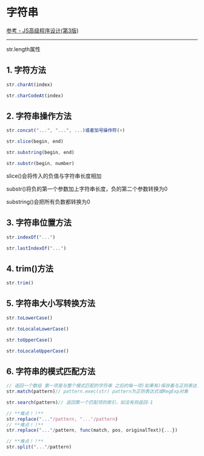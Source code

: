 # 字符串

[参考 - JS高级程序设计(第3版)]()

---

str.length属性

## 1. 字符方法

```javascript
str.charAt(index)

str.charCodeAt(index)
```

## 2. 字符串操作方法

```javascript
str.concat("...", "...", ...)或者加号操作符(+)

str.slice(begin, end)

str.substring(begin, end)

str.substr(begin, number)
``` 
slice()会将传入的负值与字符串长度相加

substr()将负的第一个参数加上字符串长度，负的第二个参数转换为0

substring()会把所有负数都转换为0

## 3. 字符串位置方法

```javascript
str.indexOf("...")

str.lastIndexOf("...")
```

## 4. trim()方法

```javascript
str.trim()
```

## 5. 字符串大小写转换方法

```javascript
str.toLowerCase()

str.toLocaleLowerCase()

str.toUpperCase()

str.toLocaleUpperCase()
```

## 6. 字符串的模式匹配方法

```javascript
// 返回一个数组 第一项是与整个模式匹配的字符串 之后的每一项(如果有)保存着与正则表达式中的捕获组匹配的字符串
str.match(pattern)// pattern.exec(str) pattern为正则表达式或RegExp对象

str.search(pattern)// 返回第一个匹配项的索引，如没有则返回-1

// **难点！！**
str.replace("..."/pattern, "..."/pattern)
// **难点！！**
str.replace("..."/pattern, func(match, pos, originalText){...})

// **难点！！**
str.split("..."/pattern)
```




























